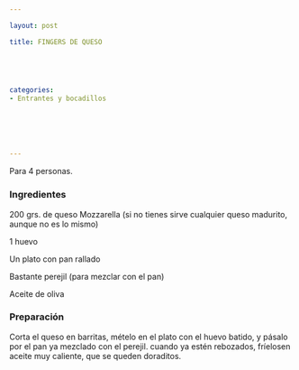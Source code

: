```yaml
---

layout: post

title: FINGERS DE QUESO





categories:
- Entrantes y bocadillos






---
```


Para 4 personas.

<h3>Ingredientes</h3>

200 grs. de queso Mozzarella (si no tienes sirve cualquier queso madurito, aunque no es lo mismo)

1 huevo

Un plato con pan rallado

Bastante perejil (para mezclar con el pan)

Aceite de oliva

<h3>Preparación</h3>

Corta el queso en barritas, mételo en el plato con el huevo batido, y pásalo por el pan ya mezclado con el perejil. cuando ya estén rebozados, fríelosen aceite muy caliente, que se queden doraditos.